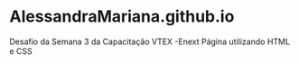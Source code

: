# AlessandraMariana.github.io

Desafio da Semana 3 da Capacitação VTEX -Enext  Página utilizando HTML e CSS
